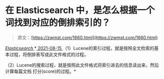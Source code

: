 <!--yml
category: 未分类
date: 0001-01-01 00:00:00
--->

# 在 Elasticsearch 中，是怎么根据一个词找到对应的倒排索引的？

> 原文：[https://zwmst.com/1660.html](https://zwmst.com/1660.html)

   [ *Elasticsearch* ](https://zwmst.com/elasticsearch)*[ <time datetime="2021-08-15T16:03:26+08:00"> 2021-08-15 </time> ](https://zwmst.com/1660.html)  （1）Lucene的索引过程，就是按照全文检索的基本过程，将倒排表写成此文件格式的过程。

（2）Lucene的搜索过程，就是按照此文件格式将索引进去的信息读出来，然后计算每篇文档 打分(score)的过程。*